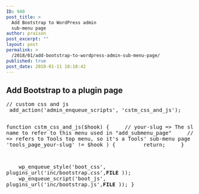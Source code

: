 ```yaml
---
ID: 940
post_title: >
  Add Bootstrap to WordPress admin
  sub-menu page
author: praison
post_excerpt: ""
layout: post
permalink: >
  /2018/01/add-bootstrap-to-wordpress-admin-sub-menu-page/
published: true
post_date: 2018-01-11 18:18:42
---
```

<h2>Add Bootstrap to a plugin page</h2>
<div></div>
<pre>// custom css and js
 add_action('admin_enqueue_scripts', 'cstm_css_and_js');

function cstm_css_and_js($hook) {
     // your-slug =&gt; The slug name to refer to this menu used in "add_submenu_page"
     // tools_page =&gt; refers to Tools top menu, so it's a Tools' sub-menu page
     if ( 'tools_page_your-slug' != $hook ) {
         return;
     }

    wp_enqueue_style('boot_css', plugins_url('inc/bootstrap.css',__FILE__ ));
     wp_enqueue_script('boot_js', plugins_url('inc/bootstrap.js',__FILE__ ));
 }</pre>